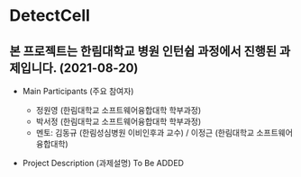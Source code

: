 # DetectCell
## 본 프로젝트는 한림대학교 병원 인턴쉽 과정에서 진행된 과제입니다. (2021-08-20)

* Main Participants (주요 참여자)
   - 정원영 (한림대학교 소프트웨어융합대학 학부과정)
   - 박서정 (한림대학교 소프트웨어융합대학 학부과정)
   - 멘토: 김동규 (한림성심병원 이비인후과 교수) / 이정근 (한림대학교 소프트웨어융합대학)

* Project Description (과제설명)
 To Be ADDED
